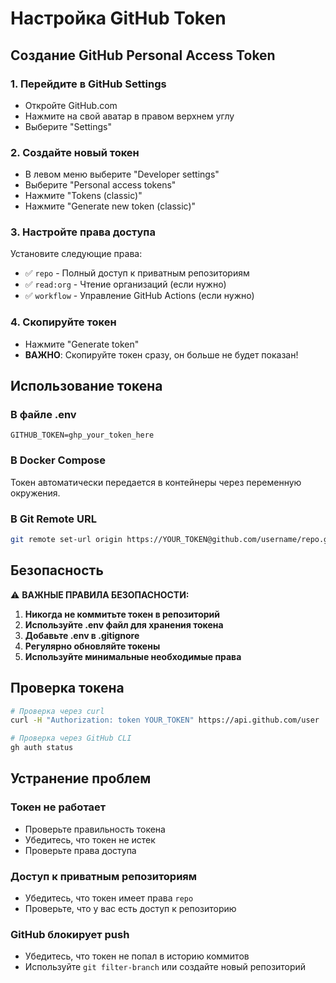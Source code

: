 # Настройка GitHub Token

## Создание GitHub Personal Access Token

### 1. Перейдите в GitHub Settings
- Откройте GitHub.com
- Нажмите на свой аватар в правом верхнем углу
- Выберите "Settings"

### 2. Создайте новый токен
- В левом меню выберите "Developer settings"
- Выберите "Personal access tokens"
- Нажмите "Tokens (classic)"
- Нажмите "Generate new token (classic)"

### 3. Настройте права доступа
Установите следующие права:
- ✅ `repo` - Полный доступ к приватным репозиториям
- ✅ `read:org` - Чтение организаций (если нужно)
- ✅ `workflow` - Управление GitHub Actions (если нужно)

### 4. Скопируйте токен
- Нажмите "Generate token"
- **ВАЖНО**: Скопируйте токен сразу, он больше не будет показан!

## Использование токена

### В файле .env
```env
GITHUB_TOKEN=ghp_your_token_here
```

### В Docker Compose
Токен автоматически передается в контейнеры через переменную окружения.

### В Git Remote URL
```bash
git remote set-url origin https://YOUR_TOKEN@github.com/username/repo.git
```

## Безопасность

⚠️ **ВАЖНЫЕ ПРАВИЛА БЕЗОПАСНОСТИ:**

1. **Никогда не коммитьте токен в репозиторий**
2. **Используйте .env файл для хранения токена**
3. **Добавьте .env в .gitignore**
4. **Регулярно обновляйте токены**
5. **Используйте минимальные необходимые права**

## Проверка токена

```bash
# Проверка через curl
curl -H "Authorization: token YOUR_TOKEN" https://api.github.com/user

# Проверка через GitHub CLI
gh auth status
```

## Устранение проблем

### Токен не работает
- Проверьте правильность токена
- Убедитесь, что токен не истек
- Проверьте права доступа

### Доступ к приватным репозиториям
- Убедитесь, что токен имеет права `repo`
- Проверьте, что у вас есть доступ к репозиторию

### GitHub блокирует push
- Убедитесь, что токен не попал в историю коммитов
- Используйте `git filter-branch` или создайте новый репозиторий 